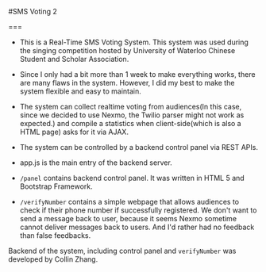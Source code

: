 #SMS Voting 2

===

* This is a Real-Time SMS Voting System. This system was used during the singing competition hosted by University of Waterloo Chinese Student and Scholar Association. 

* Since I only had a bit more than 1 week to make everything works, there are many flaws in the system. However, I did my best to make the system flexible and easy to maintain.

* The system can collect realtime voting from audiences(In this case, since we decided to use Nexmo, the Twilio parser might not work as expected.) and compile a statistics when client-side(which is also a HTML page) asks for it via AJAX.

* The system can be controlled by a backend control panel via REST APIs.

* app.js is the main entry of the backend server. 

* `/panel` contains backend control panel. It was written in HTML 5 and Bootstrap Framework.

* `/verifyNumber` contains a simple webpage that allows audiences to check if their phone number if successfully registered. We don't want to send a message back to user, because it seems Nexmo sometime cannot deliver messages back to users. And I'd rather had no feedback than false feedbacks.

Backend of the system, including control panel and `verifyNumber` was developed by Collin Zhang.
